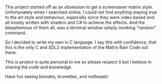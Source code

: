 This project started off as an obsession to get a screensaver matrix style.
Unfortunately when I searched online, I could not find anything staying true to the art style and behaviour, especially since they were video based and all mostly written with shaders and C# to achieve the effects.
And the blasphemous of them all, was a terminal window simply invoking "random" command..

So I decided to write my own in C language.
I say this with confidence, that this is the only C and SDL2 implementation of the Matrix Rain Code out there.

This is project is quite personal to me so please respect it but I believe in sharing the code and knowledge.

Have fun seeing blondes, brunettes, and redheads!
